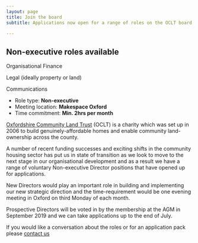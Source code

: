 ```yaml
---
layout: page
title: Join the board
subtitle: Applications now open for a range of roles on the OCLT board

---
```

## Non-executive roles available

Organisational Finance

Legal (ideally property or land)

Communications

<div class="pullout-box">  
<ul>  
<li>  
Role type: <b>Non-executive</b>  
</li>  
<li>  
Meeting location: <b>Makespace Oxford</b>  
</li>  
<li>  
Time commitment: <b>Min. 2hrs per month</b>  
</li>  
</ul>  
</div>

[Oxfordshire Community Land Trust](http://oclt.org.uk/content/information) (OCLT) is a charity which was set up in 2006 to build genuinely-affordable homes and enable community land-ownership across the county.

A number of recent funding successes and exciting shifts in the community housing sector has put us in state of transition as we look to move to the next stage in our organisational development and as a result we have a range of voluntary Non-executive Director positions that have opened up for applications.

New Directors would play an important role in building and implementing our new strategic direction and the time-requirement would be one evening meeting in Oxford on third Monday of each month.

Prospective Directors will be voted in by the membership at the AGM in September 2019 and we can take applications up to the end of July.

If you would like a conversation about the roles or for an application pack please [contact us](https://www.oclt.org.uk/contact/)